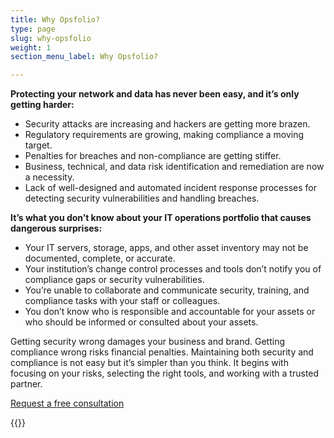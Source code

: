 ```yaml
---
title: Why Opsfolio?
type: page
slug: why-opsfolio
weight: 1
section_menu_label: Why Opsfolio?

---
```

**Protecting your network and data has never been easy, and it’s only getting harder:**

* Security attacks are increasing and hackers are getting more brazen.
* Regulatory requirements are growing, making compliance a moving target.
* Penalties for breaches and non-compliance are getting stiffer.
* Business, technical, and data risk identification and remediation are now a necessity.
* Lack of well-designed and automated incident response processes for detecting security vulnerabilities and handling breaches.

**It’s what you don’t know about your IT operations portfolio that causes dangerous surprises:**

* Your IT servers, storage, apps, and other asset inventory may not be documented, complete, or accurate.
* Your institution’s change control processes and tools don’t notify you of compliance gaps or security vulnerabilities.
* You’re unable to collaborate and communicate security, training, and compliance tasks with your staff or colleagues.
* You don’t know who is responsible and accountable for your assets or who should be informed or consulted about your assets.


Getting security wrong damages your business and brand. Getting compliance wrong risks financial penalties. Maintaining both security and compliance is not easy but it’s simpler than you think.
It begins with focusing on your risks, selecting the right tools, and working with a trusted partner.

[ Request a free consultation ](/solutions/opsfolio/register/?q=2)


{{<benefits type="opsfolio-benefit" column="4">}}
